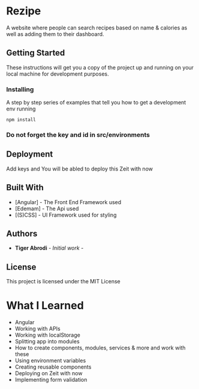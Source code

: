 # Rezipe

A website where people can search recipes based on name & calories as well as adding them to their dashboard.

## Getting Started

These instructions will get you a copy of the project up and running on your local machine for development purposes.

### Installing

A step by step series of examples that tell you how to get a development env running

```
npm install
```
### Do not forget the key and id in src/environments

## Deployment

Add keys and You will be abled to deploy this Zeit with now

## Built With

* [Angular] - The Front End Framework used
* [Edemam] - The Api used
* [(S)CSS] - UI Framework used for styling


## Authors

* **Tiger Abrodi** - *Initial work* - 

## License

This project is licensed under the MIT License 

# What I Learned
- Angular
- Working with APIs
- Working with localStorage
- Splitting app into modules
- How to create components, modules, services & more and work with these
- Using environment variables
- Creating reusable components
- Deploying on Zeit with now
- Implementing form validation
